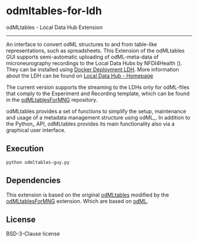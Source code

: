 # odmltables-for-ldh

odMLtables - Local Data Hub Extension

--------------------------------------

An interface to convert odML structures to and from table-like representations, such as spreadsheets. This Extension of the odMLtables GUI supports semi-automatic uploading of odML-meta-data of
microneurography recordings to the Local Data Hubs by NFDI4Health (). They can be installed using [Docker Deployment LDH](https://github.com/nfdi4health/ldh-deployment). More information about the LDH can be found on [Local Data Hub - Homepage](https://www.nfdi4health.de/service/local-data-hub.html)

The current version supports the streaming to the LDHs only for odML-files that comply to the Experiment and Recording template, which can be found in the [odMLtablesForMNG](https://github.com/Digital-C-Fiber/odMLtablesForMNG/tree/master)
repository. 

odMLtables provides a set of functions to simplify the setup, maintenance and usage of a metadata
management structure using odML_.
In addition to the Python_ API, odMLtables provides its main functionality also
via a graphical user interface.


Execution
-------------

```python odmltables-guy.py```


Dependencies
------------

This extension is based on the original [odMLtables](https://github.com/INM-6/python-odmltables) modified by the [odMLtablesForMNG](https://github.com/Digital-C-Fiber/odMLtablesForMNG/tree/master) extension. 
Which are based on [odML](https://github.com/G-Node/python-odml).


License
---------------------
BSD-3-Clause license
